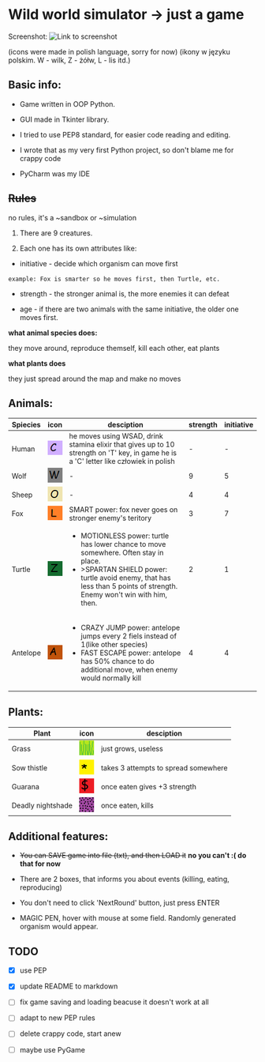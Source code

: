 # Wild world simulator -> just a game

Screenshot:
![Link to screenshot](http://i.imgur.com/NUZ9U4u.png)

(icons were made in polish language, sorry for now)
(ikony w języku polskim. W - wilk, Z - żółw, L - lis itd.)

## Basic info:

- Game written in OOP Python.

- GUI made in Tkinter library.

- I tried to use PEP8 standard, for easier code reading and editing.

- I wrote that as my very first Python project, so don't blame me for crappy code

- PyCharm was my IDE

## ~~Rules~~
no rules, it's a ~sandbox or ~simulation
1. There are 9 creatures.

2. Each one has its own attributes like: 
  - initiative - decide which organism can move first
```
example: Fox is smarter so he moves first, then Turtle, etc.
```

  - strength - the stronger animal is, the more enemies it can defeat

  - age - if there are two animals with the same initiative, the older one moves first.

**what animal species does:**

  they move around, reproduce themself, kill each other, eat plants
  
**what plants does**

  they just spread around the map and make no moves


## Animals: 


Spiecies | icon | desciption | strength | initiative 
------ | ------ | -------------|-------------|---------------
Human | ![human_icon](icons/czlowiek.png) |  he moves using WSAD, drink stamina elixir that gives up to 10 strength on 'T' key, in game he is a 'C' letter like człowiek in polish | - | -
Wolf | ![wolf_icon](icons/wolf.png) | - | 9 | 5
Sheep | ![sheep_icon](icons/owca.png) | - | 4 | 4
Fox | ![fox_icon](icons/lis.png) | SMART power: fox never goes on stronger enemy's teritory | 3 | 7
Turtle | ![turtle_icon](icons/zolw.png) | <ul><li>MOTIONLESS power: turtle has lower chance to move somewhere. Often stay in place.</li><li>>SPARTAN SHIELD power: turtle avoid enemy, that has less than 5 points of strength. Enemy won't win with him, then.</li></ul> | 2 | 1
Antelope | ![antelope_icon](icons/antylopa.png) |  <ul><li>CRAZY JUMP power: antelope jumps every 2 fiels instead of 1(like other species)</li><li>FAST ESCAPE power: antelope has 50% chance to do additional move, when enemy would normally kill</li> | 4 | 4
  
## Plants:
Plant | icon | desciption 
------- | ----- | -------------
Grass | ![grass_icon](icons/trawa.png) | just grows, useless
Sow thistle | ![sow_thistle_icon](icons/mlecz.png) | takes 3 attempts to spread somewhere
Guarana | ![guarana_icon](icons/guarana.png) | once eaten gives +3 strength
Deadly nightshade | ![deadly_nightshade_icon](icons/wilczajagoda.png) | once eaten, kills

## Additional features:
  
- ~~You can SAVE game into file (txt), and then LOAD it~~ **no you can't :( do that for now**
  
- There are 2 boxes, that informs you about events (killing, eating, reproducing)
  
- You don't need to click 'NextRound' button, just press ENTER
  
- MAGIC PEN, hover with mouse at some field. Randomly generated organism would appear.
                  
## TODO
- [x] use PEP
- [x] update README to markdown
- [ ] fix game saving and loading beacuse it doesn't work at all
- [ ] adapt to new PEP rules
- [ ] delete crappy code, start anew
- [ ] maybe use PyGame




